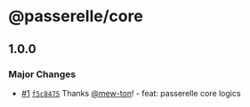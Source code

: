 # @passerelle/core

## 1.0.0

### Major Changes

- [#1](https://github.com/hacomono-lib/passerelle/pull/1) [`f5c8475`](https://github.com/hacomono-lib/passerelle/commit/f5c8475cee46dc271f45d36b3905f13789f5749a) Thanks [@mew-ton](https://github.com/mew-ton)! - feat: passerelle core logics
